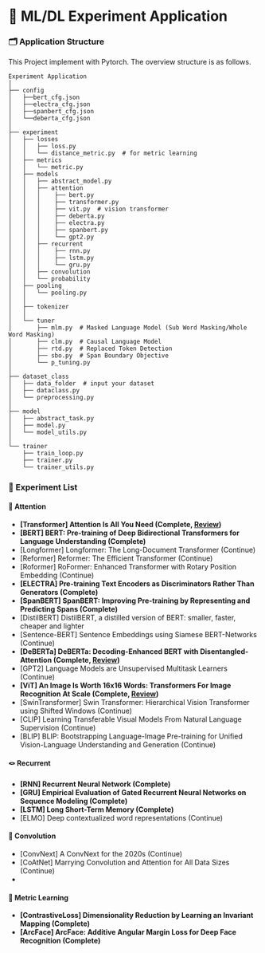 # 🔬 ML/DL Experiment Application

### 🗂️ Application Structure

This Project implement with Pytorch. The overview structure is as follows.

```
Experiment Application
│
├── config
│   ├──bert_cfg.json
│   ├──electra_cfg.json
│   ├──spanbert_cfg.json
│   └──deberta_cfg.json
│
├── experiment
│	├── losses
│	│	├── loss.py
│	│	└── distance_metric.py  # for metric learning
│	├── metrics
│	│	└── metric.py
│	├── models
│	│	├── abstract_model.py
│	│	├── attention
│	│	│    ├── bert.py
│	│	│    ├── transformer.py
│	│	│    ├── vit.py  # vision transformer
│	│	│    ├── deberta.py
│	│	│    ├── electra.py
│	│	│    ├── spanbert.py
│	│	│    └── gpt2.py
│	│	├── recurrent
│	│	│    ├── rnn.py
│	│	│    ├── lstm.py  
│	│	│    └── gru.py
│	│	├── convolution
│	│	└── probability
│	├── pooling
│	│	└── pooling.py
│	│
│	├── tokenizer
│	│
│	└── tuner
│	    ├── mlm.py  # Masked Language Model (Sub Word Masking/Whole Word Masking) 
│	    ├── clm.py  # Causal Language Model
│	    ├── rtd.py  # Replaced Token Detection
│	    ├── sbo.py  # Span Boundary Objective
│	    └── p_tuning.py 
│
├── dataset_class
│   ├── data_folder  # input your dataset
│   ├── dataclass.py
│   └── preprocessing.py
│  
├── model
│   ├── abstract_task.py
│   ├── model.py
│   └── model_utils.py
│
└── trainer
    ├── train_loop.py
    ├── trainer.py
    └── trainer_utils.py  
```

### 📝 Experiment List

#### 🤖 Attention

- **[Transformer] Attention Is All You Need (Complete, [Review](https://qcqced123.github.io/nlp/transformer))**
- **[BERT] BERT: Pre-training of Deep Bidirectional Transformers for Language Understanding (Complete)**
- [Longformer] Longformer: The Long-Document Transformer (Continue)
- [Reformer] Reformer: The Efficient Transformer (Continue)
- [Roformer] RoFormer: Enhanced Transformer with Rotary Position Embedding (Continue)
- **[ELECTRA] Pre-training Text Encoders as Discriminators Rather Than Generators (Complete)**
- **[SpanBERT] SpanBERT: Improving Pre-training by Representing and Predicting Spans (Complete)**
- [DistilBERT] DistilBERT, a distilled version of BERT: smaller, faster, cheaper and lighter
- [Sentence-BERT] Sentence Embeddings using Siamese BERT-Networks (Continue)
- **[DeBERTa] DeBERTa: Decoding-Enhanced BERT with Disentangled-Attention (Complete, [Review](https://qcqced123.github.io/nlp/deberta))**
- [GPT2] Language Models are Unsupervised Multitask Learners (Continue)
- **[ViT] An Image Is Worth 16x16 Words: Transformers For Image Recognition At Scale (Complete, [Review](https://qcqced123.github.io/cv/vit))**
- [SwinTransformer] Swin Transformer: Hierarchical Vision Transformer using Shifted Windows (Continue)
- [CLIP] Learning Transferable Visual Models From Natural Language Supervision (Continue)
- [BLIP] BLIP: Bootstrapping Language-Image Pre-training for Unified Vision-Language Understanding and Generation (Continue)

#### 🪢 Recurrent

- **[RNN] Recurrent Neural Network (Complete)**
- **[GRU] Empirical Evaluation of Gated Recurrent Neural Networks on Sequence Modeling (Complete)**
- **[LSTM] Long Short-Term Memory (Complete)**
- [ELMO] Deep contextualized word representations (Continue)

#### 🔭 Convolution

- [ConvNext] A ConvNext for the 2020s (Continue)
- [CoAtNet] Marrying Convolution and Attention for All Data Sizes (Continue)
-

#### 📐 Metric Learning

- **[ContrastiveLoss] Dimensionality Reduction by Learning an Invariant Mapping (Complete)**
- **[ArcFace] ArcFace: Additive Angular Margin Loss for Deep Face Recognition (Complete)**
